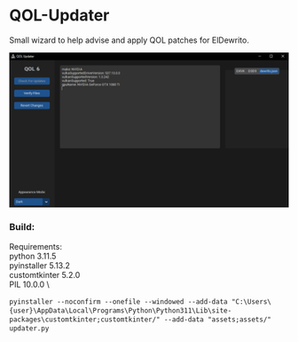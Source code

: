 # QOL-Updater
Small wizard to help advise and apply QOL patches for ElDewrito.

![dewupdater](/assets/updater.PNG)

### Build:

Requirements: \
python 3.11.5 \
pyinstaller 5.13.2 \
customtkinter 5.2.0 \
PIL 10.0.0 \

```
pyinstaller --noconfirm --onefile --windowed --add-data "C:\Users\{user}\AppData\Local\Programs\Python\Python311\Lib\site-packages\customtkinter;customtkinter/" --add-data "assets;assets/" updater.py
```
